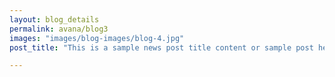 ```yaml
---
layout: blog_details
permalink: avana/blog3
images: "images/blog-images/blog-4.jpg"
post_title: "This is a sample news post title content or sample post heading."

---
```

